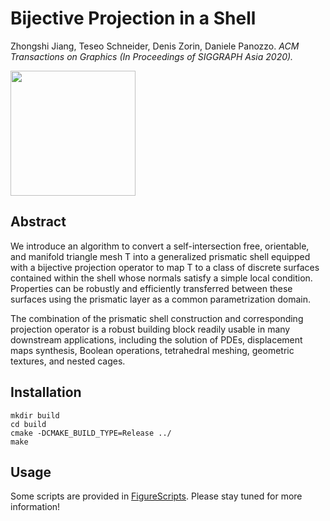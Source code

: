 # Bijective Projection in a Shell


Zhongshi Jiang, Teseo Schneider, Denis Zorin, Daniele Panozzo. 
*ACM Transactions on Graphics (In Proceedings of SIGGRAPH Asia 2020).*

<img src="https://i.imgur.com/sgiVMlh.jpg" width="200"/>

## Abstract
We introduce an algorithm to convert a self-intersection free, orientable, and manifold triangle mesh T into a generalized prismatic shell equipped with a bijective projection operator to map T to a class of discrete surfaces contained within the shell whose normals satisfy a simple local condition. Properties can be robustly and efficiently transferred between these surfaces using the prismatic layer as a common parametrization domain.

The combination of the prismatic shell construction and corresponding projection operator is a robust building block readily usable in many downstream applications, including the solution of PDEs, displacement maps synthesis, Boolean operations, tetrahedral meshing, geometric textures, and nested cages.

## Installation
```
mkdir build
cd build
cmake -DCMAKE_BUILD_TYPE=Release ../
make
```

## Usage

Some scripts are provided in [FigureScripts](FigureScripts.md).
Please stay tuned for more information!

